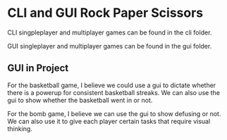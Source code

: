 # CLI and GUI Rock Paper Scissors

CLI singpleplayer and multiplayer games can be found in the cli folder.

GUI singleplayer and multiplayer games can be found in the gui folder.

## GUI in Project

For the basketball game, I believe we could use a gui to dictate whether there is a powerup for consistent basketball streaks. We can also use the gui to show whether the basketball went in or not.

For the bomb game, I believe we can use the gui to show defusing or not. We can also use it to give each player certain tasks that require visual thinking.
